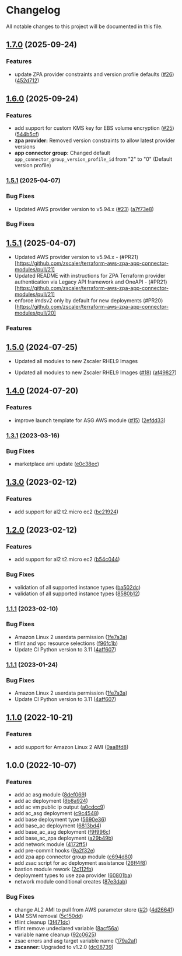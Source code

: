 # Changelog

All notable changes to this project will be documented in this file.

## [1.7.0](https://github.com/zscaler/terraform-aws-zpa-app-connector-modules/compare/v1.6.0...v1.7.0) (2025-09-24)


### Features

* update ZPA provider constraints and version profile defaults ([#26](https://github.com/zscaler/terraform-aws-zpa-app-connector-modules/issues/26)) ([452d712](https://github.com/zscaler/terraform-aws-zpa-app-connector-modules/commit/452d712b6dd313603781c8c0941ccc6fa2ec03ac))

## [1.6.0](https://github.com/zscaler/terraform-aws-zpa-app-connector-modules/compare/v1.5.1...v1.6.0) (2025-09-24)


### Features

* add support for custom KMS key for EBS volume encryption ([#25](https://github.com/zscaler/terraform-aws-zpa-app-connector-modules/issues/25)) ([544b5cf](https://github.com/zscaler/terraform-aws-zpa-app-connector-modules/commit/544b5cf0df4fa8a0cc7e3c5ade5c058877558fe4))
* **zpa provider:** Removed version constraints to allow latest provider versions
* **app connector group:** Changed default `app_connector_group_version_profile_id` from "2" to "0" (Default version profile)

### [1.5.1](https://github.com/zscaler/terraform-aws-zpa-app-connector-modules/compare/v1.5.0...v1.5.1) (2025-04-07)


### Bug Fixes

* Updated AWS provider version to v5.94.x ([#23](https://github.com/zscaler/terraform-aws-zpa-app-connector-modules/issues/23)) ([a7f73e8](https://github.com/zscaler/terraform-aws-zpa-app-connector-modules/commit/a7f73e83e904b70e81938407dcc387e635b848e6))

### Bug Fixes

## [1.5.1](https://github.com/zscaler/terraform-aws-zpa-app-connector-modules/compare/v1.4.0...v1.5.1) (2025-04-07)
* Updated AWS provider version to v5.94.x - (#PR21)[https://github.com/zscaler/terraform-aws-zpa-app-connector-modules/pull/21]
* Updated README with instructions for ZPA Terraform provider authentication via Legacy API framework and OneAPI - (#PR21)[https://github.com/zscaler/terraform-aws-zpa-app-connector-modules/pull/21]
* enforce imdsv2 only by default for new deployments (#PR20)[https://github.com/zscaler/terraform-aws-zpa-app-connector-modules/pull/20]

### Features

## [1.5.0](https://github.com/zscaler/terraform-aws-zpa-app-connector-modules/compare/v1.4.0...v1.5.0) (2024-07-25)
* Updated all modules to new Zscaler RHEL9 Images

* Updated all modules to new Zscaler RHEL9 Images ([#18](https://github.com/zscaler/terraform-aws-zpa-app-connector-modules/issues/18)) ([af49827](https://github.com/zscaler/terraform-aws-zpa-app-connector-modules/commit/af498271c1e521c41027e9b915325317afd71876))

## [1.4.0](https://github.com/zscaler/terraform-aws-zpa-app-connector-modules/compare/v1.3.1...v1.4.0) (2024-07-20)


### Features

* improve launch template for ASG AWS module ([#15](https://github.com/zscaler/terraform-aws-zpa-app-connector-modules/issues/15)) ([2efdd33](https://github.com/zscaler/terraform-aws-zpa-app-connector-modules/commit/2efdd336b5e8c46e16143469594dad6c9a4a9c8b))

### [1.3.1](https://github.com/zscaler/terraform-aws-zpa-app-connector-modules/compare/v1.3.0...v1.3.1) (2023-03-16)


### Bug Fixes

* marketplace ami update ([e0c38ec](https://github.com/zscaler/terraform-aws-zpa-app-connector-modules/commit/e0c38ecefe61625b6cbe50ba5181700cbf886713))

## [1.3.0](https://github.com/zscaler/terraform-aws-zpa-app-connector-modules/compare/v1.2.0...v1.3.0) (2023-02-12)


### Features

* add support for al2 t2.micro ec2 ([bc21924](https://github.com/zscaler/terraform-aws-zpa-app-connector-modules/commit/bc21924df26fd38707b5bac83c1b0219ddb5318b))

## [1.2.0](https://github.com/zscaler/terraform-aws-zpa-app-connector-modules/compare/v1.1.1...v1.2.0) (2023-02-12)


### Features

* add support for al2 t2.micro ec2 ([b54c044](https://github.com/zscaler/terraform-aws-zpa-app-connector-modules/commit/b54c044eac7599204bf6f304c92980e91eaa61d1))


### Bug Fixes

* validation of all supported instance types ([ba502dc](https://github.com/zscaler/terraform-aws-zpa-app-connector-modules/commit/ba502dc5a145a9bd1bbc21e881dc020a5758e391))
* validation of all supported instance types ([8580b12](https://github.com/zscaler/terraform-aws-zpa-app-connector-modules/commit/8580b121b04563c01d5a01c6dbafca5a00e9352d))

### [1.1.1](https://github.com/zscaler/terraform-aws-zpa-app-connector-modules/compare/v1.1.0...v1.1.1) (2023-02-10)


### Bug Fixes

* Amazon Linux 2 userdata permission ([1fe7a3a](https://github.com/zscaler/terraform-aws-zpa-app-connector-modules/commit/1fe7a3a298ce3ff8f1a4d1c17ec25c014c36e1dd))
* tflint and vpc resource selections ([f96fc1b](https://github.com/zscaler/terraform-aws-zpa-app-connector-modules/commit/f96fc1b70a9365041244919772ed6e206052ae78))
* Update CI Python version to 3.11 ([4aff607](https://github.com/zscaler/terraform-aws-zpa-app-connector-modules/commit/4aff60777d2a7db1f0ce7fa36007c3494c5803b9))

### [1.1.1](https://github.com/zscaler/terraform-aws-zpa-app-connector-modules/compare/v1.1.0...v1.1.1) (2023-01-24)


### Bug Fixes

* Amazon Linux 2 userdata permission ([1fe7a3a](https://github.com/zscaler/terraform-aws-zpa-app-connector-modules/commit/1fe7a3a298ce3ff8f1a4d1c17ec25c014c36e1dd))
* Update CI Python version to 3.11 ([4aff607](https://github.com/zscaler/terraform-aws-zpa-app-connector-modules/commit/4aff60777d2a7db1f0ce7fa36007c3494c5803b9))

## [1.1.0](https://github.com/zscaler/terraform-aws-zpa-app-connector-modules/compare/v1.0.1...v1.1.0) (2022-10-21)


### Features

* add support for Amazon Linux 2 AMI ([0aa8fd8](https://github.com/zscaler/terraform-aws-zpa-app-connector-modules/commit/0aa8fd87e554cb878ccf06b3c505018a9cd07930))

## 1.0.0 (2022-10-07)


### Features

* add ac asg module ([8def069](https://github.com/zscaler/terraform-aws-zpa-app-connector-modules/commit/8def06909b7ed7238441524c77a0842a0c8ece23))
* add ac deployment ([8b8a924](https://github.com/zscaler/terraform-aws-zpa-app-connector-modules/commit/8b8a924f3ba6645919ea4aca6086472294f85a16))
* add ac vm public ip output ([a0cdcc9](https://github.com/zscaler/terraform-aws-zpa-app-connector-modules/commit/a0cdcc95e439909139a6ec394659ce437bc43809))
* add ac_asg deployment ([c9c4548](https://github.com/zscaler/terraform-aws-zpa-app-connector-modules/commit/c9c4548ca6624547bed5106fda1e534621fc3581))
* add base deployment type ([5690e36](https://github.com/zscaler/terraform-aws-zpa-app-connector-modules/commit/5690e36be620d4aed9686192942bcffb0a7dc8a4))
* add base_ac deployment ([6813bd4](https://github.com/zscaler/terraform-aws-zpa-app-connector-modules/commit/6813bd48b2b923f753f669a621be79f324641e16))
* add base_ac_asg deployment ([f9f996c](https://github.com/zscaler/terraform-aws-zpa-app-connector-modules/commit/f9f996c7af1320fb98616aaa15e621ed4352ffdd))
* add base_ac_zpa deployment ([a29b49b](https://github.com/zscaler/terraform-aws-zpa-app-connector-modules/commit/a29b49bf05c569df5ea6f62a456f4d9351ab6f96))
* add network module ([4172ff5](https://github.com/zscaler/terraform-aws-zpa-app-connector-modules/commit/4172ff56c804aa94abbade27ec4fd5124aa13648))
* add pre-commit hooks ([9a2f32e](https://github.com/zscaler/terraform-aws-zpa-app-connector-modules/commit/9a2f32e794bc2e157a33d93c34ddeb36be6c29bc))
* add zpa app connector group module ([c694d80](https://github.com/zscaler/terraform-aws-zpa-app-connector-modules/commit/c694d80a9af356ff003187249fce29879d79383b))
* add zsac script for ac deployment assistance ([26ff4f8](https://github.com/zscaler/terraform-aws-zpa-app-connector-modules/commit/26ff4f8465c08e67a088718b80294d704bd8319f))
* bastion module rework ([2c112fb](https://github.com/zscaler/terraform-aws-zpa-app-connector-modules/commit/2c112fb4f09ca59123862c9768fda88ba6553d1b))
* deployment types to use zpa provider ([60801ba](https://github.com/zscaler/terraform-aws-zpa-app-connector-modules/commit/60801badd7b6024d50d8292ea5f808c079396512))
* network module conditional creates ([87e3dab](https://github.com/zscaler/terraform-aws-zpa-app-connector-modules/commit/87e3dabef386ca786aea9e6c29a5ab989ae8f586))


### Bug Fixes

* change AL2 AMI to pull from AWS parameter store ([#2](https://github.com/zscaler/terraform-aws-zpa-app-connector-modules/issues/2)) ([4d26641](https://github.com/zscaler/terraform-aws-zpa-app-connector-modules/commit/4d266410372b3caee6595bb5c19b5328d35b0a54))
* IAM SSM removal ([5c150dd](https://github.com/zscaler/terraform-aws-zpa-app-connector-modules/commit/5c150dde136af2888f93524244342b45f54913b3))
* tflint cleanup ([3f471dc](https://github.com/zscaler/terraform-aws-zpa-app-connector-modules/commit/3f471dc6b2a16ebd02be48afec518417663bae5b))
* tflint remove undeclared variable ([8acf56a](https://github.com/zscaler/terraform-aws-zpa-app-connector-modules/commit/8acf56abd2070fc6c339aea3f4e8822960ce14c5))
* variable name cleanup ([92c0625](https://github.com/zscaler/terraform-aws-zpa-app-connector-modules/commit/92c0625b4560433fff2eba41bb210b7deb136797))
* zsac errors and asg target variable name ([179a2af](https://github.com/zscaler/terraform-aws-zpa-app-connector-modules/commit/179a2afde976fd11db72c8f7adc9832ae74fd9a4))
* **zscanner:** Upgraded to v1.2.0 ([dc08739](https://github.com/zscaler/terraform-aws-zpa-app-connector-modules/commit/dc08739fd70a1c28e785a9c8a5c600adfb94256f))

